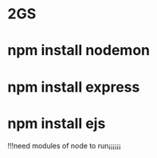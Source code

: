 # 2GS
# npm install nodemon
# npm install express
# npm install ejs

!!!need modules of node to run¡¡¡¡¡¡
